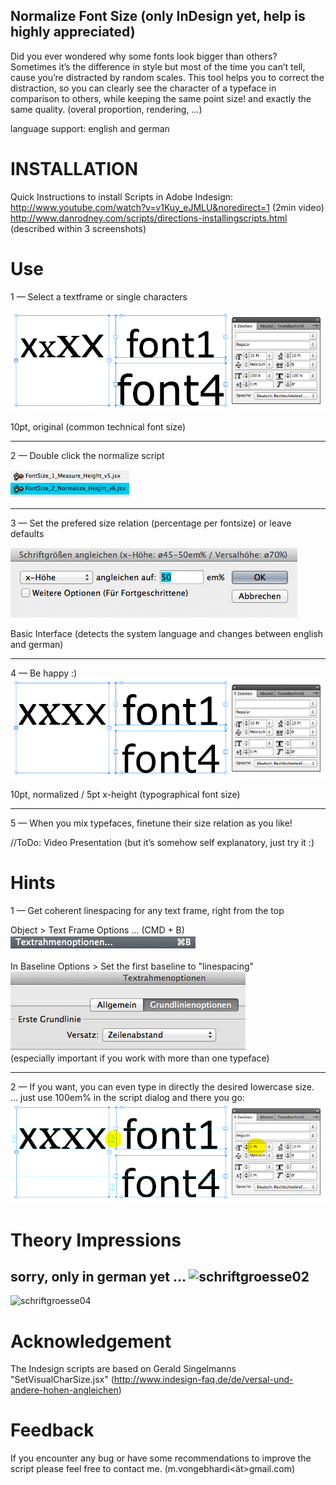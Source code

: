 Normalize Font Size (only InDesign yet, help is highly appreciated)
-------------------
Did you ever wondered why some fonts look bigger than others?
Sometimes it’s the difference in style but most of the time you can’t tell, cause you’re distracted by random scales.
This tool helps you to correct the distraction, so you can clearly see the character of a typeface in comparison to others, while keeping the same point size! and exactly the same quality. (overal proportion, rendering, …)

language support: english and german  

# INSTALLATION

Quick Instructions to install Scripts in Adobe Indesign:  
http://www.youtube.com/watch?v=v1Kuy_eJMLU&noredirect=1 (2min video) 
http://www.danrodney.com/scripts/directions-installingscripts.html (described within 3 screenshots)

# Use
1 — Select a textframe or single characters

![technical distorted font size](fontsize_control_original.png)

10pt, original (common technical font size)


----
2 — Double click the normalize script

![font size control script](fontsize_control_scripts_window.png)

----
3 — Set the prefered size relation (percentage per fontsize) or leave defaults

![font size control interface](fontsize_control_interface_simple.png)

Basic Interface (detects the system language and changes between english and german)
  
----
4 — Be happy :)
![typographical normalized font size](fontsize_control_normalized.png)

10pt, normalized / 5pt x-height (typographical font size)

----
5 — When you mix typefaces, finetune their size relation as you like!


//ToDo: Video Presentation (but it’s somehow self explanatory, just try it :)

# Hints

1 — Get coherent linespacing for any text frame, right from the top



Object > Text Frame Options … (CMD + B) <br />
![text frame options](text-frame-options--cmd-B.png)

In Baseline Options > Set the first baseline to "linespacing" <br />
![text frame options linespacing](text-frame-options--set-to-linespacing.png) <br />
(especially important if you work with more than one typeface)

----

2 — If you want, you can even type in directly the desired lowercase size. <br />
… just use 100em% in the script dialog and there you go: <br />
![text frame options](fontsize_control_normalized-2.png)


# Theory Impressions
sorry, only in german yet …
![schriftgroesse02](http://vongebhardi.de/variables_of_type/Bilder/schriftgroesse_02.png)
----
![schriftgroesse04](http://vongebhardi.de/variables_of_type/Bilder/schriftgroesse_04.png)

# Acknowledgement
The Indesign scripts are based on Gerald Singelmanns "SetVisualCharSize.jsx" (http://www.indesign-faq.de/de/versal-und-andere-hohen-angleichen)

# Feedback
If you encounter any bug or have some recommendations to improve the script please feel free to contact me. (m.vongebhardi<ät>gmail.com)

